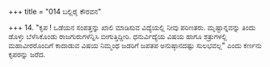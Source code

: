 +++
title = "014 ಬಲ್ಲಿರೈ ಕೌರವನ"

+++
14. "ಕೃಪ ! ಒಡೆಯನ ಸಂಪತ್ತನ್ನು ಖಾಲಿ ಮಾಡಿಸುವ ವಿದ್ಯೆಯಲ್ಲಿ ನೀವು ಪರಿಣತರು. ಮೃಷ್ಟಾನ್ನವನ್ನು ತಿಂದು ಡೊಳ್ಳು ಬೆಳೆಸಿಕೊಂಡು ರಾಜಗುರುಗಳೆನ್ನಿಸಿ ಬೀಗುತ್ತಿದ್ದೀರಿ. ಧನುರ್ವಿದ್ಯೆಯ ವಿಷಯ ಹಾಗೂ ಶತ್ರುಗಳಲ್ಲಿ ಮಹಾವೀರರೊಂದಿಗೆ ಕಾದಾಡುವ ವಿಷಯ ನಿಮ್ಮಂಥ ಜಡರಿಗೆ ಜಪತಪ ಅನುಷ್ಠಾನದಷ್ಟು ಸುಲಭವಲ್ಲ" ಎಂದು ಕರ್ಣನು ಕೃಪರನ್ನು ಜರೆದ.